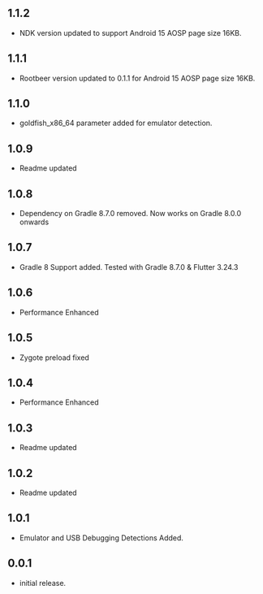 ## 1.1.2
* NDK version updated to support Android 15 AOSP page size 16KB.

## 1.1.1
* Rootbeer version updated to 0.1.1 for Android 15 AOSP page size 16KB.

## 1.1.0
* goldfish_x86_64 parameter added for emulator detection.

## 1.0.9
* Readme updated

## 1.0.8
* Dependency on Gradle 8.7.0 removed. Now works on Gradle 8.0.0 onwards

## 1.0.7
* Gradle 8 Support added. Tested with Gradle 8.7.0 & Flutter 3.24.3

## 1.0.6
* Performance Enhanced

## 1.0.5
* Zygote preload fixed

## 1.0.4
* Performance Enhanced

## 1.0.3
* Readme updated

## 1.0.2
* Readme updated

## 1.0.1
* Emulator and USB Debugging Detections Added.

## 0.0.1
* initial release.






